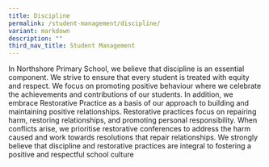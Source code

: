 ```yaml
---
title: Discipline
permalink: /student-management/discipline/
variant: markdown
description: ""
third_nav_title: Student Management
---
```


In Northshore Primary School, we believe that discipline is an essential component.  We strive to ensure that every student is treated with equity and respect.  We focus on promoting positive behaviour where we celebrate the achievements and contributions of our students.
In addition, we embrace Restorative Practice as a basis of our approach to building and maintaining positive relationships.  Restorative practices focus on repairing harm, restoring relationships, and promoting personal responsibility.   When conflicts arise, we prioritise restorative conferences to address the harm caused and work towards resolutions that repair relationships.  We strongly believe that discipline and restorative practices are integral to fostering a positive and respectful school culture